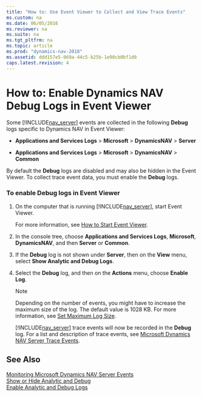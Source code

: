 ```yaml
---
title: "How to: Use Event Viewer to Collect and View Trace Events"
ms.custom: na
ms.date: 06/05/2016
ms.reviewer: na
ms.suite: na
ms.tgt_pltfrm: na
ms.topic: article
ms.prod: "dynamics-nav-2018"
ms.assetid: ddd157e5-069a-44c5-b25b-1e90cb0bf1d0
caps.latest.revision: 4
---
```

# How to: Enable Dynamics NAV Debug Logs in Event Viewer

Some [!INCLUDE[nav_server](includes/nav_server_md.md)] events are collected in the following **Debug** logs specific to Dynamics NAV in Event Viewer:

-   **Applications and Services Logs** > **Microsoft** > **DynamicsNAV** > **Server**

- **Applications and Services Logs** > **Microsoft** > **DynamicsNAV** > **Common**

By default the **Debug** logs are disabled and may also be hidden in the Event Viewer. To collect trace event data, you must enable the **Debug** logs.  
  
### To enable Debug logs in Event Viewer  
  
1. On the computer that is running [!INCLUDE[nav_server](includes/nav_server_md.md)], start Event Viewer.  
  
    For more information, see [How to Start Event Viewer](https://technet.microsoft.com/library/gg163894.aspx).  
  
2. In the console tree, choose **Applications and Services Logs**, **Microsoft**, **DynamicsNAV**, and then **Server** or **Common**.  
  
3. If the **Debug** log is not shown under **Server**, then on the **View** menu, select **Show Analytic and Debug Logs**.  
  
4. Select the **Debug** log, and then on the **Actions** menu, choose **Enable Log**.  
  
   > [!NOTE]  
   >  Depending on the number of events, you might have to increase the maximum size of the log. The default value is 1028 KB. For more information, see [Set Maximum Log Size](https://go.microsoft.com/fwlink/?LinkID=517563).  
  
   [!INCLUDE[nav_server](includes/nav_server_md.md)] trace events will now be recorded in the **Debug** log. For a list and description of trace events, see [Microsoft Dynamics NAV Server Trace Events](Microsoft-Dynamics-NAV-Server-Trace-Events.md).  
  
## See Also  
 [Monitoring Microsoft Dynamics NAV Server Events](Monitoring-Microsoft-Dynamics-NAV-Server-Events.md)   
 [Show or Hide Analytic and Debug](https://technet.microsoft.com/library/cc766275.aspx)   
 [Enable Analytic and Debug Logs](https://technet.microsoft.com/library/cc749492.aspx)